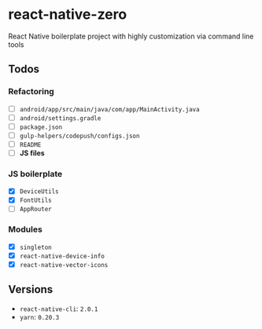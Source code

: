 # react-native-zero
React Native boilerplate project with highly customization via command line tools

## Todos

### Refactoring
* [ ] `android/app/src/main/java/com/app/MainActivity.java`
* [ ] `android/settings.gradle`
* [ ] `package.json`
* [ ] `gulp-helpers/codepush/configs.json`
* [ ] `README`
* [ ] **JS files**

### JS boilerplate
* [x] `DeviceUtils`
* [x] `FontUtils`
* [ ] `AppRouter`

### Modules
* [x] `singleton`
* [x] `react-native-device-info`
* [x] `react-native-vector-icons`

## Versions

- `react-native-cli`: `2.0.1`
- `yarn`: `0.20.3`